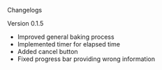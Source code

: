 Changelogs

Version 0.1.5

- Improved general baking process
- Implemented timer for elapsed time
- Added cancel button
- Fixed progress bar providing wrong information
